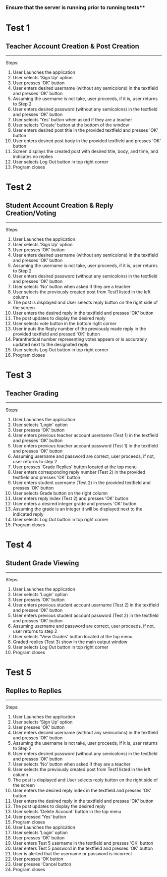<h3> Ensure that the server is running prior to running tests** </h3>

<h1>Test 1</h1>
<h2>Teacher Account Creation & Post Creation</h2>

<hr></hr>

Steps:

<ol>
<li> User Launches the application </li>
<li> User selects 'Sign Up' option </li>
<li> User presses 'OK' button </li>
<li> User enters desired username (without any semicolons) in the textfield and presses 'OK' button </li>
<li> Assuming the username is not take, user proceeds, if it is, user returns to Step 2</li>
<li> User enters desired password (without any semicolons) in the textfield and presses 'OK' button </li>
<li> User selects 'Yes' button when asked if they are a teacher</li>
<li> User selects 'Create' button at the bottom of the window </li>
<li> User enters desired post title in the provided textfield and presses 'OK' button </li>
<li> User enters desired post body in the provided textfield and presses 'OK' button </li>
<li> Screen displays the created post with desired title, body, and time, and indicates no replies </li>
<li> User selects Log Out button in top right corner</li>
<li> Program closes</li>

</ol>


<h1> Test 2 </hi>
<h2>Student Account Creation & Reply Creation/Voting</h2>

<hr></hr>

Steps:

<ol>
<li> User Launches the application </li>
<li> User selects 'Sign Up' option </li>
<li> User presses 'OK' button </li>
<li> User enters desired username (without any semicolons) in the textfield and presses 'OK' button </li>
<li> Assuming the username is not take, user proceeds, if it is, user returns to Step 2</li>
<li> User enters desired password (without any semicolons) in the textfield and presses 'OK' button </li>
<li> User selects 'No' button when asked if they are a teacher</li>
<li> User selects the previously created post from Test1 listed in the left column </li>
<li> The post is displayed and User selects reply button on the right side of the screen </li>
<li> User enters the desired reply in the textfield and presses 'OK' button </li>
<li> The post updates to display the desired reply </li>
<li> User selects vote button in the bottom right corner </li>
<li> User inputs the Reply number of the previously made reply in the provided textfield and pressed 'OK' button </li>
<li> Paranthetical number representing votes appears or is accurately updated next to the designated reply </li>
<li> User selects Log Out button in top right corner</li>
<li> Program closes</li>
</ol>

<h1> Test 3 </hi>
<h2>Teacher Grading</h2>

<hr></hr>

Steps:

<ol>
<li> User Launches the application </li>
<li> User selects 'Login' option </li>
<li> User presses 'OK' button </li>
<li> User enters previous teacher account username (Test 1) in the textfield and presses 'OK' button </li>
<li> User enters previous teacher account password (Test 1) in the textfield and presses 'OK' button </li>
<li> Assuming username and password are correct, user proceeds, if not, user returns to step 2 </li>
<li> User presses 'Grade Replies' button located at the top menu </li>
<li> User enters corresponding reply number (Test 2) in the provided textfield and presses 'OK' button </li>
<li> User enters student username (Test 2) in the provided textfield and presses 'OK' button </li>
<li> User selects Grade button on the right column </li>
<li> User enters reply index (Test 2) and presses 'OK' button </li>
<li> User enters a desired integer grade and presses 'OK' button </li>
<li> Assuming the grade is an integer it will be displayed next to the indicated reply </li>
<li> User selects Log Out button in top right corner</li>
<li> Program closes</li>
</ol>

<h1> Test 4 </hi>
<h2>Student Grade Viewing</h2>

<hr></hr>

Steps:

<ol>
<li> User Launches the application </li>
<li> User selects 'Login' option </li>
<li> User presses 'OK' button </li>
<li> User enters previous student account username (Test 2) in the textfield and presses 'OK' button </li>
<li> User enters previous student account password (Test 2) in the textfield and presses 'OK' button </li>
<li> Assuming username and password are correct, user proceeds, if not, user returns to step 2 </li>
<li> User selects 'View Grades' button located at the top menu </li>
<li> Graded replies (Test 3) show in the main output window </li>
<li> User selects Log Out button in top right corner</li>
<li> Program closes</li>


</ol>

<h1> Test 5 </hi>
<h2>Replies to Replies</h2>

<hr></hr>

Steps:

<ol>
<li> User Launches the application </li>
<li> User selects 'Sign Up' option </li>
<li> User presses 'OK' button </li>
<li> User enters desired username (without any semicolons) in the textfield and presses 'OK' button </li>
<li> Assuming the username is not take, user proceeds, if it is, user returns to Step 2</li>
<li> User enters desired password (without any semicolons) in the textfield and presses 'OK' button </li>
<li> User selects 'No' button when asked if they are a teacher</li>
<li> User selects the previously created post from Test1 listed in the left column </li>
<li> The post is displayed and User selects reply button on the right side of the screen </li>
<li> User enters the desired reply index in the textfield and presses 'OK' button </li>
<li> User enters the desired reply in the textfield and presses 'OK' button </li>
<li> The post updates to display the desired reply </li>
<li> User selects 'Delete Account' button in the top menu </li>
<li> User pressed 'Yes' button </li>
<li> Program closes </li>
<li> User Launches the application </li>
<li> User selects 'Login' option </li>
<li> User presses 'OK' button </li>
<li> User enters Test 5 username  in the textfield and presses 'OK' button </li>
<li> User enters Test 5 password  in the textfield and presses 'OK' button </li>
<li> User is alerted that the username or password is incorrect </li>
<li> User presses 'OK button </li>
<li> User presses 'Cancel button </li>
<li> Program closes </li>

</ol>

